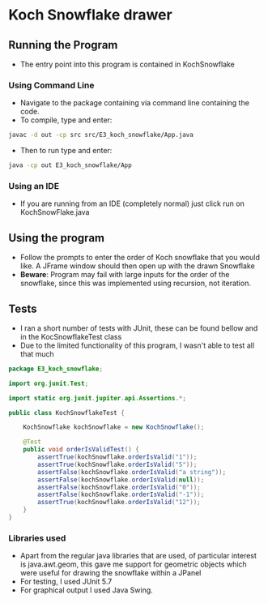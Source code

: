 # Koch Snowflake drawer

## Running the Program
- The entry point into this program is contained in KochSnowflake

### Using Command Line
- Navigate to the package containing via command line containing the code.
- To compile, type and enter:
```bash
javac -d out -cp src src/E3_koch_snowflake/App.java
```
- Then to run type and enter:
```bash
java -cp out E3_koch_snowflake/App
```

### Using an IDE
- If you are running from an IDE (completely normal) just click run on KochSnowFlake.java

## Using the program
- Follow the prompts to enter the order of Koch snowflake that you would like. A JFrame
  window should then open up with the drawn Snowflake
- **Beware**: Program may fail with large inputs for the order of the snowflake, since this was
  implemented using recursion, not iteration.

## Tests
- I ran a short number of tests with JUnit, these can be found bellow and in the KocSnowflakeTest class
- Due to the limited functionality of this program, I wasn't able to test all that much
```java
package E3_koch_snowflake;

import org.junit.Test;

import static org.junit.jupiter.api.Assertions.*;

public class KochSnowflakeTest {

    KochSnowflake kochSnowflake = new KochSnowflake();

    @Test
    public void orderIsValidTest() {
        assertTrue(kochSnowflake.orderIsValid("1"));
        assertTrue(kochSnowflake.orderIsValid("5"));
        assertFalse(kochSnowflake.orderIsValid("a string"));
        assertFalse(kochSnowflake.orderIsValid(null));
        assertFalse(kochSnowflake.orderIsValid("0"));
        assertFalse(kochSnowflake.orderIsValid("-1"));
        assertTrue(kochSnowflake.orderIsValid("12"));
    }
}
```

### Libraries used
- Apart from the regular java libraries that are used, of particular interest is java.awt.geom, this gave me support for geometric objects which were
  useful for drawing the snowflake within a JPanel
- For testing, I used JUnit 5.7
- For graphical output I used Java Swing.